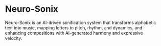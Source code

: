 # Neuro-Sonix
Neuro-Sonix is an AI-driven sonification system that transforms alphabetic text into music, mapping letters to pitch, rhythm, and dynamics, and enhancing compositions with AI-generated harmony and expressive velocity. 
